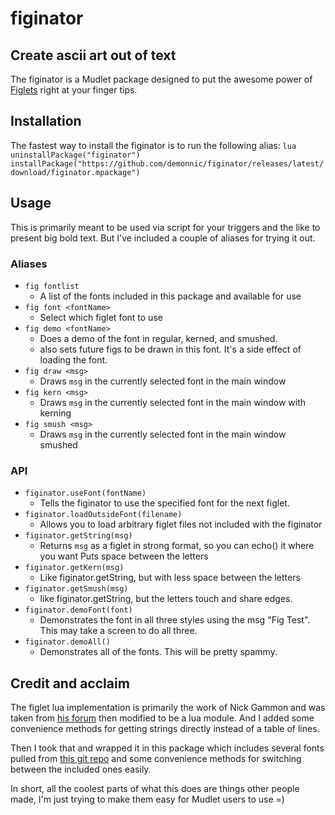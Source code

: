 # figinator

## Create ascii art out of text

The figinator is a Mudlet package designed to put the awesome power of [Figlets](http://figlet.org) right at your finger tips.

## Installation

The fastest way to install the figinator is to run the following alias:
`lua uninstallPackage("figinator") installPackage("https://github.com/demonnic/figinator/releases/latest/download/figinator.mpackage")`

## Usage

This is primarily meant to be used via script for your triggers and the like to present big bold text. But I've included a couple of aliases for trying it out.

### Aliases

* `fig fontlist`
  * A list of the fonts included in this package and available for use
* `fig font <fontName>`
  * Select which figlet font to use
* `fig demo <fontName>`
  * Does a demo of the font in regular, kerned, and smushed.
  * also sets future figs to be drawn in this font. It's a side effect of loading the font.
* `fig draw <msg>`
  * Draws `msg` in the currently selected font in the main window
* `fig kern <msg>`
  * Draws `msg` in the currently selected font in the main window with kerning
* `fig smush <msg>`
  * Draws `msg` in the currently selected font in the main window smushed

### API

* `figinator.useFont(fontName)`
  * Tells the figinator to use the specified font for the next figlet.
* `figinator.loadOutsideFont(filename)`
  * Allows you to load arbitrary figlet files not included with the figinator
* `figinator.getString(msg)`
  * Returns `msg` as a figlet in strong format, so you can echo() it where you want Puts space between the letters
* `figinator.getKern(msg)`
  * Like figinator.getString, but with less space between the letters
* `figinator.getSmush(msg)`
  * like figinator.getString, but the letters touch and share edges.
* `figinator.demoFont(font)`
  * Demonstrates the font in all three styles using the msg "Fig Test". This may take a screen to do all three.
* `figinator.demoAll()`
  * Demonstrates all of the fonts. This will be pretty spammy.

## Credit and acclaim

The figlet lua implementation is primarily the work of Nick Gammon and was taken from [his forum](https://www.gammon.com.au/forum/?id=10748&reply=6#reply6) then modified to be a lua module. And I added some convenience methods for getting strings directly instead of a table of lines.

Then I took that and wrapped it in this package which includes several fonts pulled from [this git repo](https://github.com/xero/figlet-fonts) and some convenience methods for switching between the included ones easily.

In short, all the coolest parts of what this does are things other people made, I'm just trying to make them easy for Mudlet users to use =)
